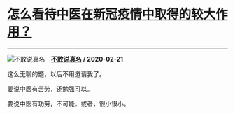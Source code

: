# [怎么看待中医在新冠疫情中取得的较大作用？](https://www.zhihu.com/answer/1028114764)

-------------------------------------------------------------------

![不敢说真名](https://pic1.zhimg.com/da8e974dc.jpg?source=1940ef5c "不敢说真名")&emsp;**[不敢说真名](https://www.zhihu.com/people/zhao-fu-51-92) / 2020-02-21**

这么无聊的题，以后不用邀请我了。

要说中医有苦劳，还勉强可以。

要说中医有功劳，不可能。或者，很小很小。



